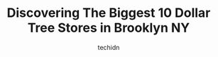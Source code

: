 ---
layout: ampstory
image: https://i0.wp.com/www.depkes.org/wp-content/uploads/2023/06/dollar-tree-0-in-brooklyn-ny-1685965411.jpeg?resize=640,853
author: techidn
featured: false
description: Discover the impressive array of Dollar Tree options in Brooklyn NY, where you can find 10 of the largest Dollar Tree establishments in the area. From renowned classics to hidden gems, Brook
title: Discovering The Biggest 10 Dollar Tree Stores in Brooklyn NY
cover:
   title: Discovering The Biggest 10 Dollar Tree Stores in Brooklyn NY
   subtitle: Rickpate
   background: https://www.depkes.org/wp-content/uploads/2023/06/dollar-tree-0-in-brooklyn-ny-1685965411.jpeg

pages: 
 - layout: thirds
   top: <h1>#1 Dollar Tree</h1>
   bottom: "<p>Place has great snack selection for work, got what I needed. Major dislike I have is the fact employees will not pack your bag for you if you bring your own bag. I guess </p>"
   background: https://www.depkes.org/wp-content/uploads/2023/06/dollar-tree-1-in-brooklyn-ny-1685965412.jpeg
   backgroundblur: true
 - layout: thirds
   top: <h1>#2 Dollar Tree</h1>
   bottom: "<p>2244 Church Ave, Brooklyn, NY 11226, United States</p>"
   background: https://www.depkes.org/wp-content/uploads/2023/06/dollar-tree-2-in-brooklyn-ny-1685965412.jpeg
   cta:
      link: https://www.depkes.org/blog/discovering-the-biggest-10-dollar-tree-stores-in-brooklyn-ny/
      text: Discovering The Biggest 10 Dollar Tree Stores in Brooklyn NY
 - layout: thirds
   top: <h1>#3 Dollar Tree</h1>
   bottom: "<p>2847 W 8th St, Brooklyn, NY 11224, United States</p>"
   background: https://www.depkes.org/wp-content/uploads/2023/06/dollar-tree-3-in-brooklyn-ny-1685965412.jpeg
   cta:
      link: https://www.depkes.org/blog/discovering-the-biggest-10-dollar-tree-stores-in-brooklyn-ny/
      text: Discovering The Biggest 10 Dollar Tree Stores in Brooklyn NY
 - layout: thirds
   top: <h1>#4 Dollar Tree</h1>
   bottom: "<p>2294 Nostrand Ave., Brooklyn, NY 11210, United States</p>"
   background: https://images.unsplash.com/photo-1552083974-186346191183?ixlib=rb-4.0.3&ixid=MnwxMjA3fDB8MHxwaG90by1wYWdlfHx8fGVufDB8fHx8&auto=format&fit=crop&w=640&h=853&q=80
   cta:
      link: https://www.depkes.org/blog/discovering-the-biggest-10-dollar-tree-stores-in-brooklyn-ny/
      text: Discovering The Biggest 10 Dollar Tree Stores in Brooklyn NY
 - layout: thirds
   top: <h1>#5 Dollar Tree</h1>
   bottom: "<p>198 E 98th St, Brooklyn, NY 11212, United States</p>"
   background: https://images.unsplash.com/photo-1567360425618-1594206637d2?ixlib=rb-4.0.3&ixid=MnwxMjA3fDB8MHxwaG90by1wYWdlfHx8fGVufDB8fHx8&auto=format&fit=crop&w=640&h=853&q=80
   cta:
      link: https://www.depkes.org/blog/discovering-the-biggest-10-dollar-tree-stores-in-brooklyn-ny/
      text: Discovering The Biggest 10 Dollar Tree Stores in Brooklyn NY
 - layout: thirds
   top: <h1>#6 Dollar Tree</h1>
   bottom: "<p>1562 Fulton St, Brooklyn, NY 11213, United States</p>"
   background: https://images.unsplash.com/photo-1462556791646-c201b8241a94?ixlib=rb-4.0.3&ixid=MnwxMjA3fDB8MHxwaG90by1wYWdlfHx8fGVufDB8fHx8&auto=format&fit=crop&w=640&h=853&q=80
   cta:
      link: https://www.depkes.org/blog/discovering-the-biggest-10-dollar-tree-stores-in-brooklyn-ny/
      text: Discovering The Biggest 10 Dollar Tree Stores in Brooklyn NY
 - layout: thirds
   top: <h1>#7 Dollar Tree</h1>
   bottom: "<p>2596 Linden Blvd, Brooklyn, NY 11208, United States</p>"
   background: https://images.unsplash.com/photo-1615749413727-825b59a857b5?ixlib=rb-4.0.3&ixid=MnwxMjA3fDB8MHxwaG90by1wYWdlfHx8fGVufDB8fHx8&auto=format&fit=crop&w=640&h=853&q=80
   cta:
      link: https://www.depkes.org/blog/discovering-the-biggest-10-dollar-tree-stores-in-brooklyn-ny/
      text: Discovering The Biggest 10 Dollar Tree Stores in Brooklyn NY
 - layout: thirds
   middle: Continue reading...
   background: https://images.unsplash.com/photo-1561679660-d00ee1e0dc8e?ixlib=rb-4.0.3&ixid=MnwxMjA3fDB8MHxwaG90by1wYWdlfHx8fGVufDB8fHx8&auto=format&fit=crop&w=640&h=853&q=80
   cta:
      link: https://www.depkes.org/blog/discovering-the-biggest-10-dollar-tree-stores-in-brooklyn-ny/
      text: Discovering The Biggest 10 Dollar Tree Stores in Brooklyn NY
      
---